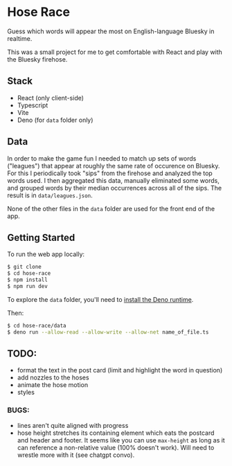 # Hose Race

Guess which words will appear the most on English-language Bluesky in realtime.

This was a small project for me to get comfortable with React and play with the Bluesky firehose.

## Stack

- React (only client-side)
- Typescript
- Vite
- Deno (for `data` folder only)

## Data

In order to make the game fun I needed to match up sets of words ("leagues") that appear at roughly the same rate of occurence on Bluesky. For this I periodically took "sips" from the firehose and analyzed the top words used. I then aggregated this data, manually eliminated some words, and grouped words by their median occurrences across all of the sips. The result is in `data/leagues.json`.

None of the other files in the `data` folder are used for the front end of the app.

## Getting Started

To run the web app locally:

```bash
$ git clone
$ cd hose-race
$ npm install
$ npm run dev
```

To explore the `data` folder, you'll need to [install the Deno runtime](https://docs.deno.com/runtime/).

Then:

```bash
$ cd hose-race/data
$ deno run --allow-read --allow-write --allow-net name_of_file.ts
```

## TODO:

- format the text in the post card (limit and highlight the word in question)
- add nozzles to the hoses
- animate the hose motion
- styles

### BUGS:

- lines aren't quite aligned with progress
- hose height stretches its containing element which eats the postcard and header and footer. It seems like you can use `max-height` as long as it can reference a non-relative value (100% doesn't work). Will need to wrestle more with it (see chatgpt convo).
